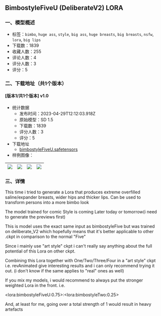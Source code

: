 ## BimbostyleFiveU (DeliberateV2) LORA
### 一、模型概述

- 标签：`bimbo`, `huge ass`, `style`, `big ass`, `huge breasts`, `big breasts`, `nsfw`, `lora`, `big lips`
- 下载数：1839
- 收藏人数：255
- 评论人数：4
- 评分人数：3
- 评分：5

### 二、下载地址（共1个版本）

#### [版本1/共1个版本] v1.0

- 统计数据
  - 发布时间：2023-04-29T12:12:03.918Z
  - 原始模型：SD 1.5
  - 下载数：1839
  - 评分人数：3
  - 评分：5
- 下载地址
  - [bimbostyleFiveU.safetensors](https://civitai.com/api/download/models/58055)
- 样例图像：

| <img src="https://image.civitai.com/xG1nkqKTMzGDvpLrqFT7WA/8254a18a-6954-405d-bac4-3c6a2e9d0a00/width=450/631484.jpeg" /> | <img src="https://image.civitai.com/xG1nkqKTMzGDvpLrqFT7WA/2f1ffc71-6eec-4ca9-7d42-eee51c332100/width=450/631476.jpeg" /> | <img src="https://image.civitai.com/xG1nkqKTMzGDvpLrqFT7WA/d3116ac9-014f-4eb4-eb09-ab1de5a67900/width=450/631483.jpeg" /> | <img src="https://image.civitai.com/xG1nkqKTMzGDvpLrqFT7WA/b52da31f-1c75-4f2a-e8b3-2896837ea700/width=450/631482.jpeg" /> |
| ---- | ---- | ---- | ---- |


### 三、详情
<p>This time i tried to generate a Lora that produces extreme overfilled saline/expander breasts, wider hips and thicker lips. Can be used to transform persons into a more bimbo look</p><p>The model trained for comic Style is coming Later today or tomorrow(i need to generate the previews first)</p><p></p><p>This is model uses the exact same input as bimbostyleFive but was trained on deliberate_V2 which hopefully means that it's better applicable to other .ckpt in comparison to the normal "Five"</p><p>Since i mainly use "art style" ckpt i can't really say anything about the full potential of this Lora on other ckpt.</p><p></p><p>Combining this Lora together with One/Two/Three/Four in a "art style" ckpt i.e. revAnimated give interesting results and i can only recommend trying it out. (i don't know if the same applies to "real" ones as well)</p><p></p><p>If you mix my models, i would recommend to always put the stronger weighted Lora in the front. i.e.</p><p>&lt;lora:bimbostyleFiveU:0.75&gt;:&lt;lora:bimbostyleTwo:0.25&gt;</p><p>And, at least for me, going over a total strength of 1 would result in heavy artefacts</p>